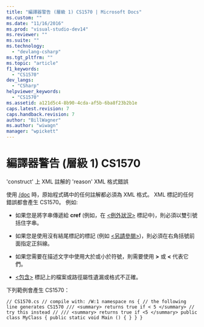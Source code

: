 ```yaml
---
title: "編譯器警告 (層級 1) CS1570 | Microsoft Docs"
ms.custom: ""
ms.date: "11/16/2016"
ms.prod: "visual-studio-dev14"
ms.reviewer: ""
ms.suite: ""
ms.technology: 
  - "devlang-csharp"
ms.tgt_pltfrm: ""
ms.topic: "article"
f1_keywords: 
  - "CS1570"
dev_langs: 
  - "CSharp"
helpviewer_keywords: 
  - "CS1570"
ms.assetid: a121d5c4-8b90-4cda-af5b-6ba8f23b2b1e
caps.latest.revision: 7
caps.handback.revision: 7
author: "BillWagner"
ms.author: "wiwagn"
manager: "wpickett"
---
```

# 編譯器警告 (層級 1) CS1570
'construct' 上 XML 註解的 'reason' XML 格式錯誤  
  
 使用 [\/doc](/dotnet/csharp/language-reference/compiler-options/doc-compiler-option) 時，原始程式碼中的任何註解都必須為 XML 格式。 XML 標記的任何錯誤都會產生 CS1570。 例如:  
  
-   如果您是將字串傳遞給 **cref** \(例如，在 [\<例外狀況\>](../Topic/%3Cexception%3E%20\(C%23%20Programming%20Guide\).md) 標記中\)，則必須以雙引號括住字串。  
  
-   如果您是使用沒有結尾標記的標記 \(例如 [\<另請參閱\>](../Topic/%3Cseealso%3E%20\(C%23%20Programming%20Guide\).md)\)，則必須在右角括號前面指定正斜線。  
  
-   如果您需要在描述文字中使用大於或小於符號，則需要使用 **&gt;** 或 **&lt;** 代表它們。  
  
-   [\<包含\>](../Topic/%3Cinclude%3E%20\(C%23%20Programming%20Guide\).md) 標記上的檔案或路徑屬性遺漏或格式不正確。  
  
 下列範例會產生 CS1570：  
  
```  
// CS1570.cs // compile with: /W:1 namespace ns { // the following line generates CS1570 /// <summary> returns true if < 5 </summary> // try this instead // /// <summary> returns true if <5 </summary> public class MyClass { public static void Main () { } } }  
```